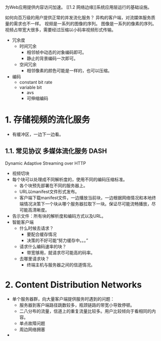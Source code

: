 为Web应用提供内容访问加速。
[[1.2 网络边缘]]系统应用层运行的基础设施。

如何向百万级的用户提供正常的并发流化服务？
异构的客户端，对流媒体服务质量的需求也不一样。
视频是一系列的图像的序列。
图像是一系列的像素的序列。
视频占带宽大很多，需要经过压缩以小码率视频形式传输。
- 冗余度
	- 时间冗余
		- 相邻帧中动态的对象编码即可。
		- 静止的背景编码一次即可。
	- 空间冗余
		- 相邻像素的颜色可能是一样的，也可以压缩。
- 编码
	- constant bit rate
	- variable bit
		- avs
		- 可伸缩编码
# 1. 存储视频的流化服务
- 有缓冲区，一边下一边看。
## 1.1. 常见协议 多媒体流化服务 DASH
Dynamic Adaptive Streaming over HTTP
- 视频切块
- 每个块可以处理成不同解析度的，使用不同的编码压缩标准。
	- 各个块预先部署在不同的服务器上。
	- URL以manifest文件形式发布。
	- 客户端下载manifest文件，一边播放当前块，一边根据网络情况和本地终端情况决策下一个块从哪个服务器拉取下一块。保证尽可能流畅播放，尽可能高清晰度。
- 告示文件：所有块的解析度和编码方式以及URL。
- 智能客户端
	- 什么时候去请求？
		- 要配合缓存情况
		- 决策的不好可能“努力缓存中。。。”
	- 请求什么编码速率的块？
		- 带宽够用，就请求尽可能高的码率。
	- 去哪里请求块？
		- 终端主机与服务器之间的信道情况。
# 2. Content Distribution Networks
- 单个服务器群，向大量客户端提供服务时遇到的问题：
	- 服务器到客户端路径跳数较多，瓶颈链路的带宽小导致停顿。
	- 二八分布的流量，信道上的重复流量比较多。用户比较倾向于看相同的内容。
	- 单点故障问题
	- 周边网络拥塞
- 